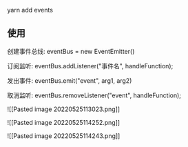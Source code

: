 yarn add events

## 使用

创建事件总线: eventBus = new EventEmitter()

订阅监听: eventBus.addListener("事件名", handleFunction);

发出事件: eventBus.emit("event", arg1, arg2)

取消监听: eventBus.removeListener("event", handleFunction);

![[Pasted image 20220525113023.png]]

![[Pasted image 20220525114252.png]]

![[Pasted image 20220525114243.png]]